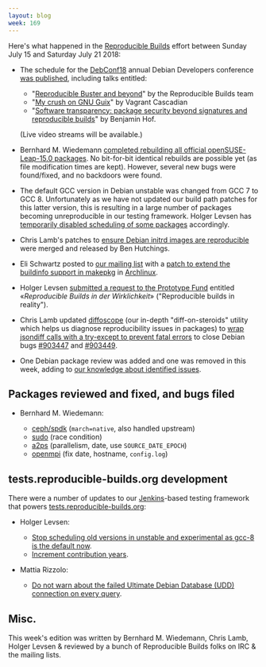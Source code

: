 ```yaml
---
layout: blog
week: 169
---
```


Here's what happened in the [Reproducible Builds](https://reproducible-builds.org) effort between Sunday July 15 and Saturday July 21 2018:

* The schedule for the [DebConf18](https://debconf18.debconf.org/) annual Debian Developers conference [was published](https://debconf18.debconf.org/schedule/), including talks entitled:

  * "[Reproducible Buster and beyond](https://debconf18.debconf.org/talks/80-reproducible-buster-and-beyond/)" by the Reproducible Builds team
  * "[My crush on GNU Guix](https://debconf18.debconf.org/talks/99-my-crush-on-gnu-guix/)" by Vagrant Cascadian
  * "[Software transparency: package security beyond signatures and reproducible builds](https://debconf18.debconf.org/talks/104-software-transparency-package-security-beyond-signatures-and-reproducible-builds/)" by Benjamin Hof.

  (Live video streams will be available.)

* Bernhard M. Wiedemann [completed rebuilding all official openSUSE-Leap-15.0 packages](https://lists.opensuse.org/opensuse-factory/2018-07/msg00119.html). No bit-for-bit identical rebuilds are possible yet (as file modification times are kept). However, several new bugs were found/fixed, and no backdoors were found.

* The default GCC version in Debian unstable was changed from GCC 7 to GCC 8. Unfortunately as we have not updated our build path patches for this latter version, this is resulting in a large number of packages becoming unreproducible in our testing framework. Holger Levsen has [temporarily disabled scheduling of some packages](https://salsa.debian.org/qa/jenkins.debian.net/commit/53fc8962) accordingly.

* Chris Lamb's patches to [ensure Debian initrd images are reproducible](https://bugs.debian.org/845034) were merged and released by Ben Hutchings.

* Eli Schwartz posted to [our mailing list](https://lists.reproducible-builds.org/pipermail/rb-general/) with a [patch to extend the buildinfo support in makepkg](https://lists.reproducible-builds.org/pipermail/rb-general/2018-July/001083.html) in [Archlinux](https://www.archlinux.org/).

* Holger Levsen [submitted a request to the Prototype Fund](https://prototypefund.de/project/reproducible-builds-in-der-wirklichkeit/) entitled «*Reproducible Builds in der Wirklichkeit*» ("Reproducible builds in reality").

* Chris Lamb updated [diffoscope](https://diffoscope.org) (our in-depth "diff-on-steroids" utility which helps us diagnose reproducibility issues in packages) to [wrap jsondiff calls with a try-except to prevent fatal errors](https://salsa.debian.org/reproducible-builds/diffoscope/commit/794f815) to close Debian bugs [#903447](https://bugs.debian.org/903447) and [#903449](https://bugs.debian.org/903449).

* One Debian package review was added and one was removed in this week, adding to [our knowledge about identified issues](https://tests.reproducible-builds.org/debian/index_issues.html).


Packages reviewed and fixed, and bugs filed
-------------------------------------------

* Bernhard M. Wiedemann:

    * [ceph/spdk](http://bugzilla.opensuse.org/show_bug.cgi?id=1101262) (`march=native`, also handled upstream)
    * [sudo](https://bugzilla.sudo.ws/show_bug.cgi?id=842) (race condition)
    * [a2ps](https://build.opensuse.org/request/show/623107) (parallelism, date, use `SOURCE_DATE_EPOCH`)
    * [openmpi](https://build.opensuse.org/request/show/623140) (fix date, hostname, `config.log`)


tests.reproducible-builds.org development
-----------------------------------------

There were a number of updates to our [Jenkins](https://jenkins.io/)-based testing framework that powers [tests.reproducible-builds.org](tests.reproducible-builds.org):

* Holger Levsen:
    * [Stop scheduling old versions in unstable and experimental as gcc-8 is the default now](https://salsa.debian.org/qa/jenkins.debian.net/commit/53fc8962).
    * [Increment contribution years](https://salsa.debian.org/qa/jenkins.debian.net/commit/34b18d54).

* Mattia Rizzolo:
    * [Do not warn about the failed Ultimate Debian Database (UDD) connection on every query](https://salsa.debian.org/qa/jenkins.debian.net/commit/18346336).


Misc.
-----

This week's edition was written by Bernhard M. Wiedemann, Chris Lamb, Holger Levsen & reviewed by a bunch of Reproducible Builds folks on IRC & the mailing lists.
